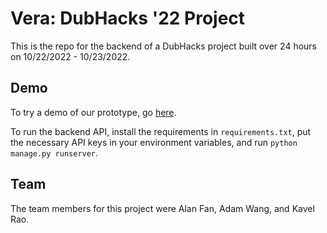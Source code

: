 # Vera: DubHacks '22 Project

This is the repo for the backend of a DubHacks project built over 24 hours on 10/22/2022 - 10/23/2022.

## Demo
To try a demo of our prototype, go [here](https://www.figma.com/proto/nVrRuEMNS0rLdTn4fjEQYV/Vera?node-id=116%3A77&scaling=scale-down&page-id=0%3A1&starting-point-node-id=131%3A64).

To run the backend API, install the requirements in `requirements.txt`, put the necessary API keys in your environment variables, and run `python manage.py runserver`.

## Team
The team members for this project were Alan Fan, Adam Wang, and Kavel Rao.
